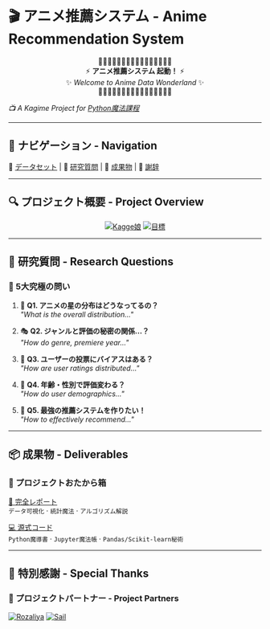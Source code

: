 # 🎬 アニメ推薦システム - Anime Recommendation System 
<div align="center">

🌸🌸🌸🌸🌸🌸🌸🌸🌸🌸🌸🌸🌸🌸🌸🌸  
⚡️ **アニメ推薦システム 起動！** ⚡️  
✨ _Welcome to Anime Data Wonderland_ ✨  
🌸🌸🌸🌸🌸🌸🌸🌸🌸🌸🌸🌸🌸🌸🌸🌸  

</div>

*📺 A Kagime Project for [Python魔法課程](https://www.cityu.edu.hk/catalogue/pg/202425/course/IS5312.htm)*  

---

## 🧭 ナビゲーション - Navigation
🔮 [データセット](#-project-overview) | 📜 [研究質問](#-research-questions) | 🎁 [成果物](#-project-deliverables) | 🌸 [謝辞](#-acknowledgments)

---

## 🔍 プロジェクト概要 - Project Overview

<div align="center" style="">

[![Kagge娘](https://img.shields.io/badge/🗂_データセット-MyAnimeList_2023-20BEFF?logo=kaggle&style=for-the-badge&logoColor=white)](https://www.kaggle.com/datasets/dbdmobile/myanimelist-dataset)  [![目標](https://img.shields.io/badge/🎯_目標-推薦エンジン%20×%20ユーザー分析-ff69b4?style=for-the-badge&logo=heart&logoColor=white)]()

</div>

---

## 📝 研究質問 - Research Questions

### 🌸 5大究極の問い

1. 🎴 **Q1. アニメの星の分布はどうなってるの？**  
   *"What is the overall distribution..."*

2. 🎭 **Q2. ジャンルと評価の秘密の関係...？**  
   *"How do genre, premiere year..."*

3. 👾 **Q3. ユーザーの投票にバイアスはある？**  
   *"How are user ratings distributed..."*

4. 🧬 **Q4. 年齢・性別で評価変わる？**  
   *"How do user demographics..."*

5. 🚀 **Q5. 最強の推薦システムを作りたい！**  
   *"How to effectively recommend..."*

---

## 📦 成果物 - Deliverables

### 🎁 プロジェクトおたから箱
[📜 完全レポート](/paper)  
`データ可視化` · `統計魔法` · `アルゴリズム解説`

[💻 源式コード](/src)  
`Python魔導書` · `Jupyter魔法帳` · `Pandas/Scikit-learn秘術`

---

## 🤝 特別感謝 - Special Thanks

### 🎎 プロジェクトパートナー - Project Partners

[![Rozaliya](https://img.shields.io/badge/🌸_電脳巫女-Rozaliya2020-ff69b4?logo=github&logoColor=white&style=flat-square)](https://github.com/Rozaliya2020)
[![Sail](https://img.shields.io/badge/🚀_銀河航海士-sail450plus-00bfff?logo=github&logoColor=white&style=flat-square)](https://github.com/sail450plus)


